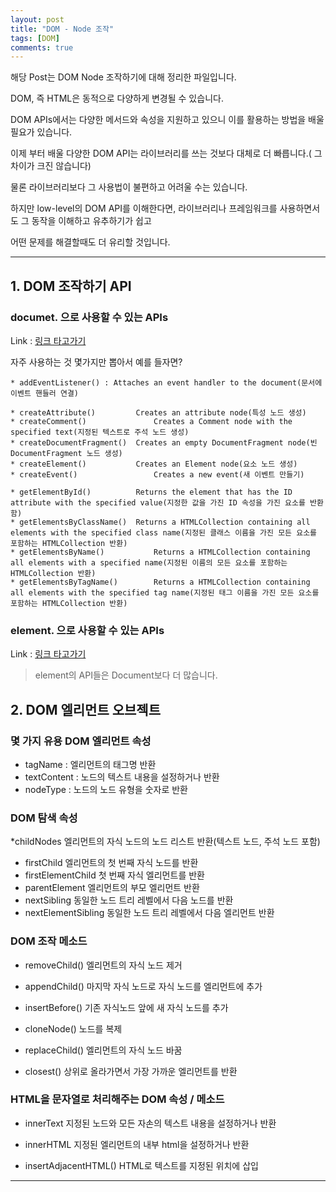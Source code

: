 ```yaml
---
layout: post
title: "DOM - Node 조작"
tags: [DOM]
comments: true
---
```

 
해당 Post는 DOM Node 조작하기에 대해 정리한 파일입니다.

DOM, 즉 HTML은 동적으로 다양하게 변경될 수 있습니다.

DOM APIs에서는 다양한 메서드와 속성을 지원하고 있으니 이를 활용하는 방법을 배울 필요가 있습니다.

이제 부터 배울 다양한 DOM API는 라이브러리를 쓰는 것보다 대체로 더 빠릅니다.( 그 차이가 크진 않습니다)

물론 라이브러리보다 그 사용법이 불편하고 어려울 수는 있습니다.

하지만 low-level의 DOM API를 이해한다면, 라이브러리나 프레임워크를 사용하면서도 그 동작을 이해하고 유추하기가 쉽고

어떤 문제를 해결할때도 더 유리할 것입니다.

---

## 1. DOM 조작하기 API

### documet. 으로 사용할 수 있는 APIs

Link : <a href = "https://www.w3schools.com/jsref/dom_obj_document.asp">링크 타고가기</a>

자주 사용하는 것 몇가지만 뽑아서 예를 들자면?

```
* addEventListener() : Attaches an event handler to the document(문서에 이벤트 핸들러 연결)
```
```
* createAttribute()	        Creates an attribute node(특성 노드 생성)
* createComment()               Creates a Comment node with the specified text(지정된 텍스트로 주석 노드 생성)
* createDocumentFragment()	Creates an empty DocumentFragment node(빈 DocumentFragment 노드 생성)
* createElement()         	Creates an Element node(요소 노드 생성)
* createEvent()	                Creates a new event(새 이벤트 만들기)
```
```
* getElementById()	        Returns the element that has the ID attribute with the specified value(지정한 값을 가진 ID 속성을 가진 요소를 반환함)
* getElementsByClassName()	Returns a HTMLCollection containing all elements with the specified class name(지정된 클래스 이름을 가진 모든 요소를 포함하는 HTMLCollection 반환)
* getElementsByName()	        Returns a HTMLCollection containing all elements with a specified name(지정된 이름의 모든 요소를 포함하는 HTMLCollection 반환)
* getElementsByTagName()        Returns a HTMLCollection containing all elements with the specified tag name(지정된 태그 이름을 가진 모든 요소를 포함하는 HTMLCollection 반환)
```
### element. 으로 사용할 수 있는 APIs

Link : <a href = "https://www.w3schools.com/jsref/dom_obj_all.asp">링크 타고가기</a>

> element의 API들은 Document보다 더 많습니다.

## 2. DOM 엘리먼트 오브젝트

### 몇 가지 유용 DOM 엘리먼트 속성

* tagName : 엘리먼트의 태그명 반환
* textContent : 노드의 텍스트 내용을 설정하거나 반환
* nodeType : 노드의 노드 유형을 숫자로 반환

### DOM 탐색 속성

*childNodes
엘리먼트의 자식 노드의 노드 리스트 반환(텍스트 노드, 주석 노드 포함)
* firstChild
엘리먼트의 첫 번째 자식 노드를 반환
* firstElementChild
첫 번째 자식 엘리먼트를 반환
* parentElement
엘리먼트의 부모 엘리먼트 반환 
* nextSibling
동일한 노드 트리 레벨에서 다음 노드를 반환 
* nextElementSibling
동일한 노드 트리 레벨에서 다음 엘리먼트 반환

### DOM 조작 메소드

* removeChild()
엘리먼트의 자식 노드 제거 

* appendChild()
마지막 자식 노드로 자식 노드를 엘리먼트에 추가

* insertBefore()
기존 자식노드 앞에 새 자식 노드를 추가

* cloneNode()
노드를 복제

* replaceChild()
엘리먼트의 자식 노드 바꿈

* closest()
상위로 올라가면서 가장 가까운 엘리먼트를 반환
 
### HTML을 문자열로 처리해주는 DOM 속성 / 메소드

* innerText
지정된 노드와 모든 자손의 텍스트 내용을 설정하거나 반환

* innerHTML
지정된 엘리먼트의 내부 html을 설정하거나 반환

* insertAdjacentHTML()
HTML로 텍스트를 지정된 위치에 삽입

---
